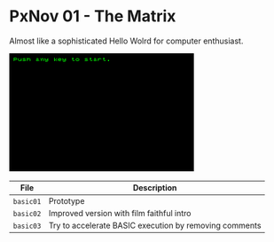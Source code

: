 # PxNov 01 - The Matrix

Almost like a sophisticated Hello Wolrd for computer enthusiast.

![matrix_gif](./PxNov_201101_Matrix.gif)

| File      | Description |
|-----------|-------------|
| `basic01` | Prototype |
| `basic02` | Improved version with film faithful intro |
| `basic03` | Try to accelerate BASIC execution by removing comments | 